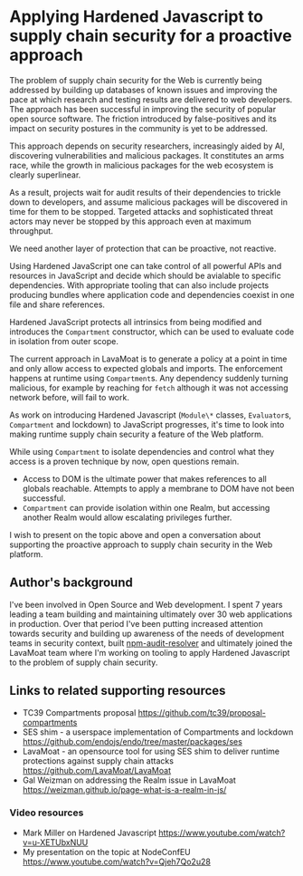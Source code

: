 # Applying Hardened Javascript to supply chain security for a proactive approach

The problem of supply chain security for the Web is currently being addressed by building up databases of known issues and improving the pace at which research and testing results are delivered to web developers. The approach has been successful in improving the security of popular open source software. The friction introduced by false-positives and its impact on security postures in the community is yet to be addressed.

This approach depends on security researchers, increasingly aided by AI, discovering vulnerabilities and malicious packages. It constitutes an arms race, while the growth in malicious packages for the web ecosystem is clearly superlinear.

As a result, projects wait for audit results of their dependencies to trickle down to developers, and assume malicious packages will be discovered in time for them to be stopped. Targeted attacks and sophisticated threat actors may never be stopped by this approach even at maximum throughput.

We need another layer of protection that can be proactive, not reactive.

Using Hardened JavaScript one can take control of all powerful APIs and resources in JavaScript and decide which should be avialable to specific dependencies. With appropriate tooling that can also include projects producing bundles where application code and dependencies coexist in one file and share references.

Hardened JavaScript protects all intrinsics from being modified and introduces the `Compartment` constructor, which can be used to evaluate code in isolation from outer scope.

The current approach in LavaMoat is to generate a policy at a point in time and only allow access to expected globals and imports. The enforcement happens at runtime using `Compartment`s. Any dependency suddenly turning malicious, for example by reaching for `fetch` although it was not accessing network before, will fail to work.

As work on introducing Hardened Javascript (`Module\*` classes, `Evaluator`s, `Compartment` and lockdown) to JavaScript progresses, it's time to look into making runtime supply chain security a feature of the Web platform.

While using `Compartment` to isolate dependencies and control what they access is a proven technique by now, open questions remain.
- Access to DOM is the ultimate power that makes references to all globals reachable. Attempts to apply a membrane to DOM have not been successful.
- `Compartment` can provide isolation within one Realm, but accessing another Realm would allow escalating privileges further.

I wish to present on the topic above and open a conversation about supporting the proactive approach to supply chain security in the Web platform.

## Author's background

I've been involved in Open Source and Web development. I spent 7 years leading a team building and maintaining ultimately over 30 web applications in production. Over that period I've been putting increased attention towards security and building up awareness of the needs of development teams in security context, built [npm-audit-resolver](https://github.com/naugtur/npm-audit-resolver) and ultimately joined the LavaMoat team where I'm working on tooling to apply Hardened Javascript to the problem of supply chain security.

## Links to related supporting resources

- TC39 Compartments proposal https://github.com/tc39/proposal-compartments
- SES shim - a userspace implementation of Compartments and lockdown https://github.com/endojs/endo/tree/master/packages/ses
- LavaMoat - an opensource tool for using SES shim to deliver runtime protections against supply chain attacks https://github.com/LavaMoat/LavaMoat
- Gal Weizman on addressing the Realm issue in LavaMoat https://weizman.github.io/page-what-is-a-realm-in-js/

### Video resources

- Mark Miller on Hardened Javascript https://www.youtube.com/watch?v=u-XETUbxNUU
- My presentation on the topic at NodeConfEU https://www.youtube.com/watch?v=Qjeh7Qo2u28
